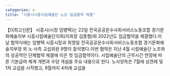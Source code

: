 ```yaml
---
categories: e
title: "시흥시시흥시립예술단 노조 임금협약 체결"
---
```

【더최고신문】 시흥시(시장 임병택)는 22일 전국공공운수사회서비스노동조합 경기문화예술지부 시흥시립예술단지회(지회장 김종형)와 2022년도 임금협약을 체결했다.이날 협약식에는 임병택 시흥시장과 최영일 전국공공운수사회서비스노동조합 경기문화예술지부장 외 노·사측 교섭위원 9명이 참석했다.이번 협약은 지난 4월 시립예술단 노조와의 성공적인 단체협약 체결에 이은 첫 임금협약이다. 시립예술단의 근무시간 연장에 따른 기본급여 체계 개편과 수당 개설을 주요 내용으로 한다. 노사양측은 7월에 상견례 및 1차 교섭을 시작했고, 9월까지 4차례 교섭을
